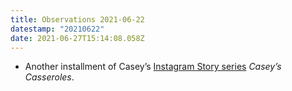 ```yaml
---
title: Observations 2021-06-22
datestamp: "20210622"
date: 2021-06-27T15:14:08.058Z
---
```

- Another installment of Casey’s [Instagram Story series](https://www.instagram.com/caseoats/) *Casey’s Casseroles*.